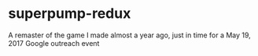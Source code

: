 # superpump-redux
A remaster of the game I made almost a year ago, just in time for a May 19, 2017 Google outreach event
